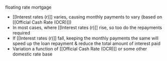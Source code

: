 floating rate mortgage
- [[Interest rates (r)]] varies, causing monthly payments to vary (based on [[Official Cash Rate (OCR)]])
- In most cases, where [[Interest rates (r)]] rise, so too do the repayments required
- If [[Interest rates (r)]] fall, keeping the monthly payments the same will speed up the loan repayment & reduce the total amount of interest paid
- Variation a function of [[Official Cash Rate (OCR)]] or some other domestic rate base